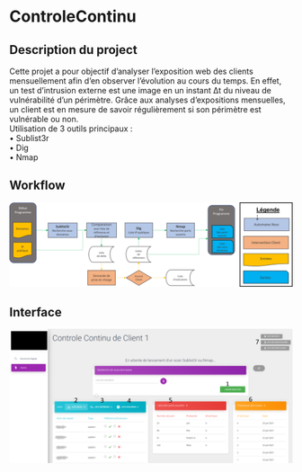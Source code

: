 # ControleContinu

## Description du project
Cette projet a pour objectif d’analyser l’exposition web des clients mensuellement afin d’en observer l’évolution au cours du temps. En effet, un test d’intrusion externe est une image en un instant Δt du niveau de vulnérabilité d’un périmètre. Grâce aux analyses d’expositions mensuelles, un client est en mesure de savoir régulièrement si son périmètre est vulnérable ou non.<br />
Utilisation de 3 outils principaux :<br />
• Sublist3r <br />
• Dig <br />
• Nmap <br />

## Workflow

![plot](./capture/workflow.png)

## Interface

![plot](./capture/interface.png)
